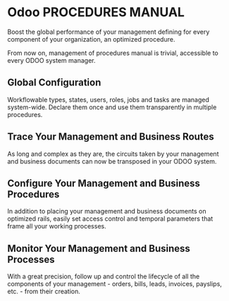 Odoo PROCEDURES MANUAL
======================

Boost the global performance of your management defining 
for every component of your organization, an optimized 
procedure.

From now on, management of procedures manual is trivial, 
accessible to every ODOO system manager.

Global Configuration
--------------------

Workflowable types, states, users, roles, jobs and tasks 
are managed system-wide. Declare them once and use them 
transparently in multiple procedures.

Trace Your Management and Business Routes
-----------------------------------------

As long and complex as they are, the circuits taken by 
your management and business documents can now be 
transposed in your ODOO system.

Configure Your Management and Business Procedures
-------------------------------------------------

In addition to placing your management and business 
documents on optimized rails, easily set access 
control and temporal parameters that frame all your 
working processes.

Monitor Your Management and Business Processes
----------------------------------------------

With a great precision, follow up and control the 
lifecycle of all the components of your management 
\- orders, bills, leads, invoices, payslips, etc. - 
from their creation.
